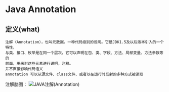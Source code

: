 # Java Annotation 
## 定义(what)
    注解（Annotation），也叫元数据。一种代码级别的说明。它是JDK1.5及以后版本引入的一个特性，
    与类、接口、枚举是在同一个层次。它可以声明在包、类、字段、方法、局部变量、方法参数等的
    前面，用来对这些元素进行说明，注释。
    并不直接影响代码语义
    annotation 可以从源文件、class文件、或者以在运行时反射的多种方式被读取
注解脑图：
![JAVA注解(Annotation)](../images/JAVA注解(Annotation).svg "")    
     


